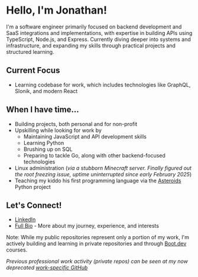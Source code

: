 # Hello, I'm Jonathan! 

I'm a software engineer primarily focused on backend development and SaaS integrations and implementations, with expertise in building APIs using TypeScript, Node.js, and Express. Currently diving deeper into systems and infrastructure, and expanding my skills through practical projects and structured learning.

## Current Focus
- Learning codebase for work, which includes technologies like GraphQL, Slonik, and modern React

## When I have time...
- Building projects, both personal and for non-profit
- Upskilling while looking for work by
  - Maintaining JavaScript and API development skills
  - Learning Python
  - Brushing up on SQL
  - Preparing to tackle Go, along with other backend-focused technologies
- Linux administration (*via a stubborn Minecraft server. Finally figured out the root freezing issue, uptime uninterrupted since early February 2025*)
- Teaching my kiddo his first programming language via the [Asteroids](https://github.com/JonathanCrider/asteroids) Python project

## Let's Connect!
- [LinkedIn](https://www.linkedin.com/in/jonathandev/)
- [Full Bio](https://github.com/JonathanCrider/README) - More about my journey, experience, and interests

Note: While my public repositories represent only a portion of my work, I'm actively building and learning in private repositories and through [Boot.dev](https://www.boot.dev/) courses.

*Previous professional work activity (private repos) can be seen at my now deprecated [work-specific GitHub](https://github.com/jonathan-fsa)*
